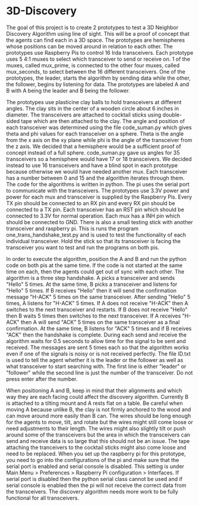 # 3D-Discovery
  The goal of this project is to create 2 prototypes to test a 3D Neighbor Discovery Algorithm using line of sight. This will be a proof of concept that the agents can find each in a 3D space. The prototypes are hemispheres whose positions can be moved around in relation to each other. The prototypes use Raspberry Pis to control 16 Irda transceivers. Each prototype uses 5 4:1 muxes to select which transceiver to send or receive on. 1 of the muxes, called mux_prime, is connected to the other four muxes, called mux_seconds, to select between the 16 different transceivers. One of the prototypes, the leader, starts the algorithm by sending data while the other, the follower, begins by listening for data. The prototypes are labeled A and B with A being the leader and B being the follower. 

  The prototypes use plasticine clay balls to hold transceivers at different angles. The clay sits in the center of a wooden circle about 6 inches in diameter. The transceivers are attached to cocktail sticks using double-sided tape which are then attached to the clay. The angle and position of each transceiver was determined using the file code_suman.py which gives theta and phi values for each transceiver on a sphere. Theta is the angle from the x axis on the xy plane while phi is the angle of the transceiver from the z axis. We decided that a hemisphere would be a sufficient proof of concept instead of a full sphere. code_suman.py gave us angles for 35 transceivers so a hemisphere would have 17 or 18 transceivers. We decided instead to use 16 transceivers and have a blind spot in each prototype because otherwise we would have needed another mux. Each transceiver has a number between 0 and 15 and the algorithm iterates through them. The code for the algorithms is written in python. The pi uses the serial port to communicate with the transceivers. The prototypes use 3.3V power and power for each mux and transceiver is supplied by the Raspberry Pis. Every TX pin should be connected to an RX pin and every RX pin should be connected to a TX pin. Each transceiver has an RST pin which should be connected to 3.3V for normal operation. Each mux has a INH pin which should be connected to GND. 
  There is also a small testing stick with another transceiver and raspberry pi. This is runs the program one_trans_handshake_test.py and is used to test the functionality of each individual transceiver. Hold the stick so that its transceiver is facing the transceiver you want to test and run the programs on both pis. 

  In order to execute the algorithm, position the A and B and run the python code on both pis at the same time. If the code is not started at the same time on each, then the agents could get out of sync with each other. The algorithm is a three step handshake. A picks a transceiver and sends "Hello" 5 times. At the same time, B picks a transceiver and listens for "Hello" 5 times. If B receives "Hello" then it will send the confirmation message "H-ACK" 5 times on the same transceiver. After sending "Hello" 5 times, A listens for "H-ACK" 5 times. If A does not receive "H-ACK" then A switches to the next transceiver and restarts. If B does not receive "Hello" then B waits 5 times then switches to the next transceiver. If A receives "H-ACK" then A will send "ACK" 5 times on the same transceiver as a final confirmation. At the same time, B listens for "ACK" 5 times and if B receives "ACK" then the handshake is complete. During each send and receive the algorithm waits for 0.5 seconds to allow time for the signal to be sent and received. The messages are sent 5 times each so that the algorithm works even if one of the signals is noisy or is not received perfectly. The file ID.txt is used to tell the agent whether it is the leader or the follower as well as what transceiver to start searching with. The first line is either "leader" or "follower" while the second line is just the number of the transceiver. Do not press enter after the number.
  
  When positioning A and B, keep in mind that their alignments and which way they are each facing could affect the discovery algorithm. Currently B is attached to a tilting mount and A rests flat on a table. Be careful when moving A because unlike B, the clay is not firmly anchored to the wood and can move around more easily than B can. The wires should be long enough for the agents to move, tilt, and rotate but the wires might still come loose or need adjustments to their length. The wires might also slightly tilt or push around some of the transceivers but the area in which the transceivers can send and receive data is so large that this should not be an issue. The tape attaching the tranceivers to the cocktail sticks might also come loose and need to be replaced.
  When you set up the raspberry pi for this prototype, you need to go into the configurations of the pi and make sure that the serial port is enabled and serial console is disabled. This setting is under Main Menu > Preferences > Raspberry Pi configuration > Interfaces. If serial port is disabled then the python serial class cannot be used and if serial console is enabled then the pi will not receive the correct data from the transceivers.
  The discovery algorithm needs more work to be fully functional for all transceivers.

